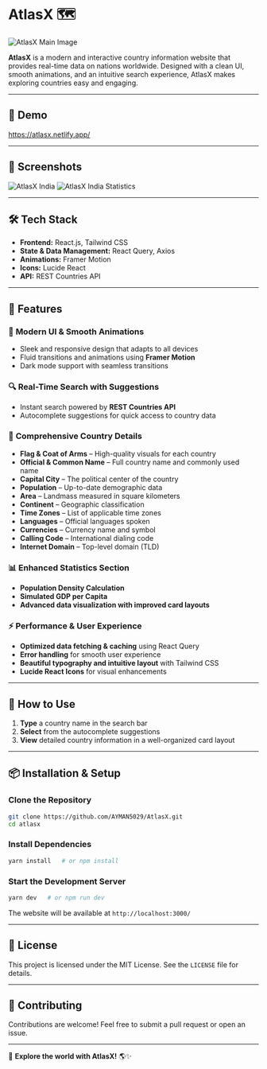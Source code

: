 # AtlasX 🗺️

![AtlasX Main Image](https://i.imgur.com/PC0x26v.png)

**AtlasX** is a modern and interactive country information website that provides real-time data on nations worldwide. Designed with a clean UI, smooth animations, and an intuitive search experience, AtlasX makes exploring countries easy and engaging.

---

## 🔗 Demo

https://atlasx.netlify.app/

---

## 📸 Screenshots

![AtlasX India](https://i.imgur.com/73qjtzS.png)
![AtlasX India Statistics](https://i.imgur.com/33qs00k.png)

---

## 🛠️ Tech Stack
- **Frontend:** React.js, Tailwind CSS
- **State & Data Management:** React Query, Axios
- **Animations:** Framer Motion
- **Icons:** Lucide React
- **API:** REST Countries API

---

## 🚀 Features

### 🌟 **Modern UI & Smooth Animations**
- Sleek and responsive design that adapts to all devices
- Fluid transitions and animations using **Framer Motion**
- Dark mode support with seamless transitions

### 🔍 **Real-Time Search with Suggestions**
- Instant search powered by **REST Countries API**
- Autocomplete suggestions for quick access to country data

### 📌 **Comprehensive Country Details**
- **Flag & Coat of Arms** – High-quality visuals for each country
- **Official & Common Name** – Full country name and commonly used name
- **Capital City** – The political center of the country
- **Population** – Up-to-date demographic data
- **Area** – Landmass measured in square kilometers
- **Continent** – Geographic classification
- **Time Zones** – List of applicable time zones
- **Languages** – Official languages spoken
- **Currencies** – Currency name and symbol
- **Calling Code** – International dialing code
- **Internet Domain** – Top-level domain (TLD)

### 📊 **Enhanced Statistics Section**
- **Population Density Calculation**
- **Simulated GDP per Capita**
- **Advanced data visualization with improved card layouts**

### ⚡ **Performance & User Experience**
- **Optimized data fetching & caching** using React Query
- **Error handling** for smooth user experience
- **Beautiful typography and intuitive layout** with Tailwind CSS
- **Lucide React Icons** for visual enhancements

---

## 📌 How to Use
1. **Type** a country name in the search bar
2. **Select** from the autocomplete suggestions
3. **View** detailed country information in a well-organized card layout

---

## 📦 Installation & Setup

### Clone the Repository
```bash
git clone https://github.com/AYMAN5029/AtlasX.git
cd atlasx
```

### Install Dependencies
```bash
yarn install   # or npm install
```

### Start the Development Server
```bash
yarn dev   # or npm run dev
```

The website will be available at `http://localhost:3000/`

---


## 📛 License
This project is licensed under the MIT License. See the `LICENSE` file for details.

---

## 🤝 Contributing
Contributions are welcome! Feel free to submit a pull request or open an issue.

---

🚀 **Explore the world with AtlasX!** 🌎✨

